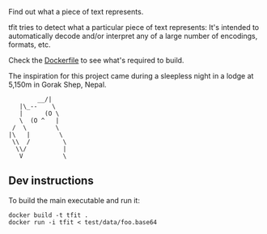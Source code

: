 Find out what a piece of text represents.

tfit tries to detect what a particular piece of text represents: It's intended
to automatically decode and/or interpret any of a large number of encodings,
formats, etc.

Check the [Dockerfile](Dockerfile) to see what's required to build.

The inspiration for this project came during a sleepless night in a lodge at 5,150m in Gorak Shep, Nepal.

```
        __/|
   |\_--    \
   |      (O \
   \  (O ^   |
 /  \        \
|\   |        \
 \\  /         \
  \\/          |
   V           \
```

## Dev instructions

To build the main executable and run it:
```
docker build -t tfit .
docker run -i tfit < test/data/foo.base64
```
